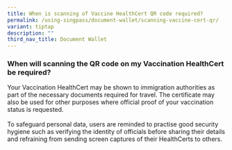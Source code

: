 ```yaml
---
title: When is scanning of Vaccine HealthCert QR code required?
permalink: /using-singpass/document-wallet/scanning-vaccine-cert-qr/
variant: tiptap
description: ""
third_nav_title: Document Wallet
---
```

<h3>When will scanning the QR code on my Vaccination HealthCert be required?</h3>
<p>Your Vaccination HealthCert may be shown to immigration authorities as
part of the necessary documents required for travel. The certificate may
also be used for other purposes where official proof of your vaccination
status is requested.
<br>
<br>To safeguard personal data, users are reminded to practise good security
hygiene such as verifying the identity of officials before sharing their
details and refraining from sending screen captures of their HealthCerts
to others.</p>